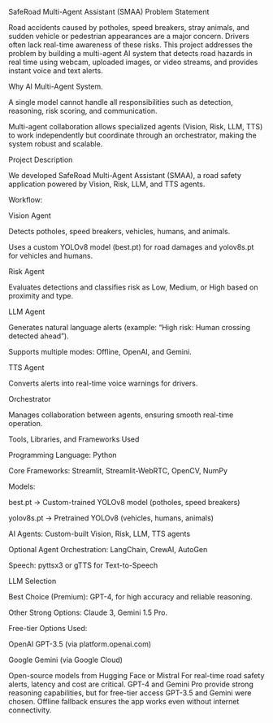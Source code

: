 SafeRoad Multi-Agent Assistant (SMAA)
Problem Statement

Road accidents caused by potholes, speed breakers, stray animals, and sudden vehicle or pedestrian appearances are a major concern. Drivers often lack real-time awareness of these risks.
This project addresses the problem by building a multi-agent AI system that detects road hazards in real time using webcam, uploaded images, or video streams, and provides instant voice and text alerts.

Why AI Multi-Agent System.

A single model cannot handle all responsibilities such as detection, reasoning, risk scoring, and communication.

Multi-agent collaboration allows specialized agents (Vision, Risk, LLM, TTS) to work independently but coordinate through an orchestrator, making the system robust and scalable.

Project Description

We developed SafeRoad Multi-Agent Assistant (SMAA), a road safety application powered by Vision, Risk, LLM, and TTS agents.

Workflow:

Vision Agent

Detects potholes, speed breakers, vehicles, humans, and animals.

Uses a custom YOLOv8 model (best.pt) for road damages and yolov8s.pt for vehicles and humans.

Risk Agent

Evaluates detections and classifies risk as Low, Medium, or High based on proximity and type.

LLM Agent

Generates natural language alerts (example: “High risk: Human crossing detected ahead”).

Supports multiple modes: Offline, OpenAI, and Gemini.

TTS Agent

Converts alerts into real-time voice warnings for drivers.

Orchestrator

Manages collaboration between agents, ensuring smooth real-time operation.


Tools, Libraries, and Frameworks Used

Programming Language: Python

Core Frameworks: Streamlit, Streamlit-WebRTC, OpenCV, NumPy

Models:

best.pt → Custom-trained YOLOv8 model (potholes, speed breakers)

yolov8s.pt → Pretrained YOLOv8 (vehicles, humans, animals)

AI Agents: Custom-built Vision, Risk, LLM, TTS agents

Optional Agent Orchestration: LangChain, CrewAI, AutoGen

Speech: pyttsx3 or gTTS for Text-to-Speech

LLM Selection

Best Choice (Premium): GPT-4, for high accuracy and reliable reasoning.

Other Strong Options: Claude 3, Gemini 1.5 Pro.

Free-tier Options Used:

OpenAI GPT-3.5 (via platform.openai.com)

Google Gemini (via Google Cloud)

Open-source models from Hugging Face or Mistral
For real-time road safety alerts, latency and cost are critical. GPT-4 and Gemini Pro provide strong reasoning capabilities, but for free-tier access GPT-3.5 and Gemini were chosen. Offline fallback ensures the app works even without internet connectivity.
